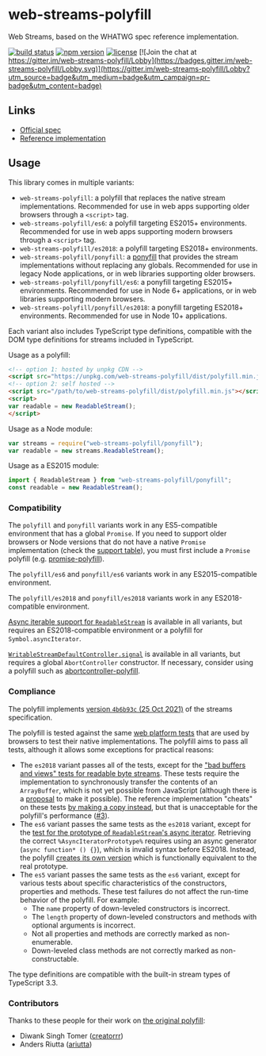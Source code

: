 # web-streams-polyfill

Web Streams, based on the WHATWG spec reference implementation.

[![build status](https://api.travis-ci.com/MattiasBuelens/web-streams-polyfill.svg?branch=master)](https://travis-ci.com/MattiasBuelens/web-streams-polyfill)
[![npm version](https://img.shields.io/npm/v/web-streams-polyfill.svg)](https://www.npmjs.com/package/web-streams-polyfill)
[![license](https://img.shields.io/npm/l/web-streams-polyfill.svg)](https://github.com/MattiasBuelens/web-streams-polyfill/blob/master/LICENSE)
[![Join the chat at https://gitter.im/web-streams-polyfill/Lobby](https://badges.gitter.im/web-streams-polyfill/Lobby.svg)](https://gitter.im/web-streams-polyfill/Lobby?utm_source=badge&utm_medium=badge&utm_campaign=pr-badge&utm_content=badge)

## Links

- [Official spec][spec]
- [Reference implementation][ref-impl]

## Usage

This library comes in multiple variants:

* `web-streams-polyfill`: a polyfill that replaces the native stream implementations. Recommended for use in web apps
  supporting older browsers through a `<script>` tag.
* `web-streams-polyfill/es6`: a polyfill targeting ES2015+ environments. Recommended for use in web apps supporting
  modern browsers through a `<script>` tag.
* `web-streams-polyfill/es2018`: a polyfill targeting ES2018+ environments.
* `web-streams-polyfill/ponyfill`: a [ponyfill] that provides the stream implementations without replacing any globals.
  Recommended for use in legacy Node applications, or in web libraries supporting older browsers.
* `web-streams-polyfill/ponyfill/es6`: a ponyfill targeting ES2015+ environments. Recommended for use in Node 6+
  applications, or in web libraries supporting modern browsers.
* `web-streams-polyfill/ponyfill/es2018`: a ponyfill targeting ES2018+ environments. Recommended for use in Node 10+
  applications.

Each variant also includes TypeScript type definitions, compatible with the DOM type definitions for streams included in
TypeScript.

Usage as a polyfill:

```html
<!-- option 1: hosted by unpkg CDN -->
<script src="https://unpkg.com/web-streams-polyfill/dist/polyfill.min.js"></script>
<!-- option 2: self hosted -->
<script src="/path/to/web-streams-polyfill/dist/polyfill.min.js"></script>
<script>
var readable = new ReadableStream();
</script>
```

Usage as a Node module:

```js
var streams = require("web-streams-polyfill/ponyfill");
var readable = new streams.ReadableStream();
```

Usage as a ES2015 module:

```js
import { ReadableStream } from "web-streams-polyfill/ponyfill";
const readable = new ReadableStream();
```

### Compatibility

The `polyfill` and `ponyfill` variants work in any ES5-compatible environment that has a global `Promise`. If you need
to support older browsers or Node versions that do not have a native `Promise` implementation
(check the [support table][promise-support]), you must first include a `Promise` polyfill
(e.g. [promise-polyfill][promise-polyfill]).

The `polyfill/es6` and `ponyfill/es6` variants work in any ES2015-compatible environment.

The `polyfill/es2018` and `ponyfill/es2018` variants work in any ES2018-compatible environment.

[Async iterable support for `ReadableStream`][rs-asynciterator] is available in all variants, but requires an
ES2018-compatible environment or a polyfill for `Symbol.asyncIterator`.

[`WritableStreamDefaultController.signal`][ws-controller-signal] is available in all variants, but requires a
global `AbortController` constructor. If necessary, consider using a polyfill such as [abortcontroller-polyfill].

### Compliance

The polyfill implements [version `4b6b93c` (25 Oct 2021)][spec-snapshot] of the streams specification.

The polyfill is tested against the same [web platform tests][wpt] that are used by browsers to test their native
implementations. The polyfill aims to pass all tests, although it allows some exceptions for practical reasons:

* The `es2018` variant passes all of the tests, except for
  the ["bad buffers and views" tests for readable byte streams][wpt-bad-buffers]. These tests require the implementation
  to synchronously transfer the contents of an `ArrayBuffer`, which is not yet possible from JavaScript (although there
  is a [proposal][proposal-arraybuffer-transfer] to make it possible). The reference implementation "cheats" on these
  tests [by making a copy instead][ref-impl-transferarraybuffer], but that is unacceptable for the polyfill's
  performance ([#3][issue-3]).
* The `es6` variant passes the same tests as the `es2018` variant, except for
  the [test for the prototype of `ReadableStream`'s async iterator][wpt-async-iterator-prototype]. Retrieving the
  correct `%AsyncIteratorPrototype%` requires using an async generator (`async function* () {}`), which is invalid
  syntax before ES2018. Instead, the polyfill [creates its own version][stub-async-iterator-prototype] which is
  functionally equivalent to the real prototype.
* The `es5` variant passes the same tests as the `es6` variant, except for various tests about specific characteristics
  of the constructors, properties and methods. These test failures do not affect the run-time behavior of the polyfill.
  For example:
    * The `name` property of down-leveled constructors is incorrect.
    * The `length` property of down-leveled constructors and methods with optional arguments is incorrect.
    * Not all properties and methods are correctly marked as non-enumerable.
    * Down-leveled class methods are not correctly marked as non-constructable.

The type definitions are compatible with the built-in stream types of TypeScript 3.3.

### Contributors

Thanks to these people for their work on [the original polyfill][creatorrr-polyfill]:

- Diwank Singh Tomer ([creatorrr](https://github.com/creatorrr))
- Anders Riutta ([ariutta](https://github.com/ariutta))

[spec]: https://streams.spec.whatwg.org

[ref-impl]: https://github.com/whatwg/streams

[ponyfill]: https://github.com/sindresorhus/ponyfill

[promise-support]: https://kangax.github.io/compat-table/es6/#test-Promise

[promise-polyfill]: https://www.npmjs.com/package/promise-polyfill

[rs-asynciterator]: https://streams.spec.whatwg.org/#rs-asynciterator

[ws-controller-signal]: https://streams.spec.whatwg.org/#ws-default-controller-signal

[abortcontroller-polyfill]: https://www.npmjs.com/package/abortcontroller-polyfill

[spec-snapshot]: https://streams.spec.whatwg.org/commit-snapshots/4b6b93c69e531e2fe45a6ed4cb1484a7ba4eb8bb/

[wpt]: https://github.com/web-platform-tests/wpt/tree/96ca25f0f7526282c0d47e6bf6a7edd439da1968/streams

[wpt-bad-buffers]: https://github.com/web-platform-tests/wpt/blob/96ca25f0f7526282c0d47e6bf6a7edd439da1968/streams/readable-byte-streams/bad-buffers-and-views.any.js

[proposal-arraybuffer-transfer]: https://github.com/domenic/proposal-arraybuffer-transfer

[ref-impl-transferarraybuffer]: https://github.com/whatwg/streams/blob/4b6b93c69e531e2fe45a6ed4cb1484a7ba4eb8bb/reference-implementation/lib/abstract-ops/ecmascript.js#L16

[issue-3]: https://github.com/MattiasBuelens/web-streams-polyfill/issues/3

[wpt-async-iterator-prototype]: https://github.com/web-platform-tests/wpt/blob/96ca25f0f7526282c0d47e6bf6a7edd439da1968/streams/readable-streams/async-iterator.any.js#L24

[stub-async-iterator-prototype]: https://github.com/MattiasBuelens/web-streams-polyfill/blob/v2.0.0/src/target/es5/stub/async-iterator-prototype.ts

[creatorrr-polyfill]: https://github.com/creatorrr/web-streams-polyfill
